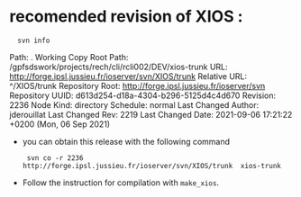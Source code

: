 # recomended revision of XIOS : 
      svn info
Path: .
Working Copy Root Path: /gpfsdswork/projects/rech/cli/rcli002/DEV/xios-trunk
URL: http://forge.ipsl.jussieu.fr/ioserver/svn/XIOS/trunk
Relative URL: ^/XIOS/trunk
Repository Root: http://forge.ipsl.jussieu.fr/ioserver/svn
Repository UUID: d613d254-d18a-4304-b296-5125d4c4d670
Revision: 2236
Node Kind: directory
Schedule: normal
Last Changed Author: jderouillat
Last Changed Rev: 2219
Last Changed Date: 2021-09-06 17:21:22 +0200 (Mon, 06 Sep 2021)

 * you can obtain this release with the following command

        svn co -r 2236 http://forge.ipsl.jussieu.fr/ioserver/svn/XIOS/trunk  xios-trunk

 * Follow the instruction for compilation with ``make_xios``.

